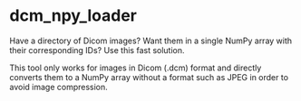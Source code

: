 # dcm_npy_loader

Have a directory of Dicom images? Want them in a single NumPy array with their corresponding IDs? Use this fast solution. 

This tool only works for images in Dicom (.dcm) format and directly converts them to a NumPy array without a format such as JPEG in order to avoid image compression.
